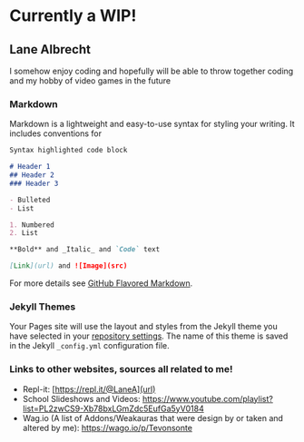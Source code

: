 # Currently a WIP!
## Lane Albrecht
I somehow enjoy coding and hopefully will be able to throw together coding and my hobby of video games in the future

### Markdown

Markdown is a lightweight and easy-to-use syntax for styling your writing. It includes conventions for

```markdown
Syntax highlighted code block

# Header 1
## Header 2
### Header 3

- Bulleted
- List

1. Numbered
2. List

**Bold** and _Italic_ and `Code` text

[Link](url) and ![Image](src)
```

For more details see [GitHub Flavored Markdown](https://guides.github.com/features/mastering-markdown/).

### Jekyll Themes

Your Pages site will use the layout and styles from the Jekyll theme you have selected in your [repository settings](https://github.com/LaneAlb-Portfolio/LA-Tevon/settings). The name of this theme is saved in the Jekyll `_config.yml` configuration file.

### Links to other websites, sources all related to me!
- Repl-it: [https://repl.it/@LaneA](url)
- School Slideshows and Videos: https://www.youtube.com/playlist?list=PL2zwCS9-Xb78bxLGmZdc5EufGa5yV0184
- Wag.io (A list of Addons/Weakauras that were design by or taken and altered by me): https://wago.io/p/Tevonsonte
